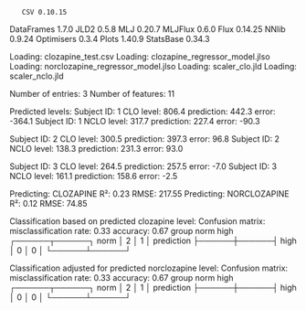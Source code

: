        CSV 0.10.15
DataFrames 1.7.0
      JLD2 0.5.8
       MLJ 0.20.7
   MLJFlux 0.6.0
      Flux 0.14.25
     NNlib 0.9.24
Optimisers 0.3.4
     Plots 1.40.9
 StatsBase 0.34.3

Loading: clozapine_test.csv
Loading: clozapine_regressor_model.jlso
Loading: norclozapine_regressor_model.jlso
Loading: scaler_clo.jld
Loading: scaler_nclo.jld

Number of entries: 3
Number of features: 11



Predicted levels:
Subject ID: 1 	  CLO level: 806.4 	 prediction: 442.3 	 error: -364.1
Subject ID: 1 	 NCLO level: 317.7 	 prediction: 227.4 	 error: -90.3

Subject ID: 2 	  CLO level: 300.5 	 prediction: 397.3 	 error: 96.8
Subject ID: 2 	 NCLO level: 138.3 	 prediction: 231.3 	 error: 93.0

Subject ID: 3 	  CLO level: 264.5 	 prediction: 257.5 	 error: -7.0
Subject ID: 3 	 NCLO level: 161.1 	 prediction: 158.6 	 error: -2.5

Predicting: CLOZAPINE
  R²:	0.23
  RMSE:	217.55
Predicting: NORCLOZAPINE
  R²:	0.12
  RMSE:	74.85

Classification based on predicted clozapine level:
Confusion matrix:
  misclassification rate: 0.33
  accuracy: 0.67
                     group
                  norm   high   
                ┌──────┬──────┐
           norm │    2 │    1 │
prediction      ├──────┼──────┤
           high │    0 │    0 │
                └──────┴──────┘
         
Classification adjusted for predicted norclozapine level:
Confusion matrix:
  misclassification rate: 0.33
  accuracy: 0.67
                     group
                  norm   high   
                ┌──────┬──────┐
           norm │    2 │    1 │
prediction      ├──────┼──────┤
           high │    0 │    0 │
                └──────┴──────┘
         
